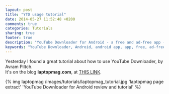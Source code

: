 ```yaml
---
layout: post
title: "YTD usage tutorial"
date: 2014-05-27 11:52:48 +0200
comments: true
categories: Tutorials
sharing: true
footer: true
description: "YouTube Downloader for Android - a free and ad-free app - usage tutorial - review"
keywords: "YouTube Downloader, Android, android app, app, free, ad-free, no ads, dentex, video, YouTube, downloader, tutorials, review"
---
```


Yesterday I found a great tutorial about how to use YouTube Downloader, by Avram Piltch.    
It's on the blog **laptopmag.com**, at [THIS LINK](http://blog.laptopmag.com/download-youtube-videos-android-phone).

{% img laptopmag /images/tutorials/laptopmag_tutorial.jpg 'laptopmag page extract' 'YouTube Downloader for Android review and tutorial' %}
